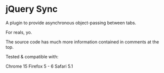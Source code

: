 jQuery Sync
===========

A plugin to provide asynchronous object-passing between tabs.


For reals, yo.


The source code has much more information contained in comments at the top.


Tested & compatible with:

Chrome 15
Firefox 5 - 6
Safari 5.1
